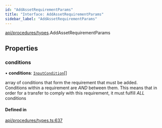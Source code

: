 ```yaml
---
id: "AddAssetRequirementParams"
title: "Interface: AddAssetRequirementParams"
sidebar_label: "AddAssetRequirementParams"
---
```


[api/procedures/types](../../../../../modules/API/Procedures/Types/Types.md).AddAssetRequirementParams

## Properties

### conditions

• **conditions**: [`InputCondition`](../../../../../modules/Types/Types.md#inputcondition)[]

array of conditions that form the requirement that must be added.
  Conditions within a requirement are *AND* between them. This means that in order
  for a transfer to comply with this requirement, it must fulfill *ALL* conditions

#### Defined in

[api/procedures/types.ts:637](https://github.com/PolymeshAssociation/polymesh-sdk/blob/95f248df/src/api/procedures/types.ts#L637)
